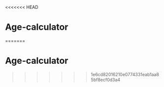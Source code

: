 <<<<<<< HEAD
# Age-calculator
=======
# Age-calculator 
>>>>>>> 1e6cd82016210e0774331eab1aa85bf8ecf0d3a4
